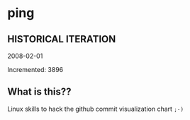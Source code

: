 # ping

## HISTORICAL ITERATION
2008-02-01

Incremented: 3896

## What is this?? 
Linux skills to hack the github commit visualization chart `;-)`
